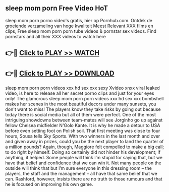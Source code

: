 ## sleep mom porn Free Video HoT 

sleep mom porn porno video's gratis, hier op Pornhub.com. Ontdek de groeiende verzameling van hoge kwaliteit Meest Relevant XXX films en clips,
Free sleep mom porn porn tube videos & pornstar sex videos. Find pornstars and all their XXX videos to watch here


## 👉🔴 [Click to PLAY >> WATCH](http://us.freeplayer.one?title=sleep_mom_porn&ref=16D)

## 👉🔴 [Click to PLAY >> DOWNLOAD](http://us.freeplayer.one?title=sleep_mom_porn&ref=16D)


sleep mom porn porn videos xxx hd sex xxx sexy Xvideo xnxx viral leaked video, is here to release all her secret porno clips and just for your eyes only! The glamorous sleep mom porn porn videos xxx hd sex xxx bombshell makes her scenes in the most beautiful decors under many sunsets, you don't want to miss! The players know they take risks by going out because today there is social media but all of them were perfect. One of the most intriguing showdowns between team-mates will see Jorginho go up against fellow Chelsea midfielder N'Golo Kante. It is why he made a detour to USA before even setting foot on Polish soil. That first meeting was close to four hours, Sousa tells Sky Sports. With two winners in the last month and over and given away in prizes, could you be the next player to land the quarter of a million pounds? Again, though, Maggiore felt compelled to make a big call; to do right by himself. Doing so certainly did not hinder his development; if anything, it helped. Some people will think I’m stupid for saying that, but we have that belief and confidence that we can win it. Not many people on the outside will think that but I’m sure everyone in this dressing room – the players, the staff and the management – all have that same belief that we can. Rashford, however, insists there are no truth to those rumours and that he is focused on improving his own game.